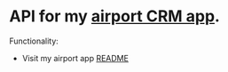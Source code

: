 # API for my [airport CRM app](https://github.com/PluT00/Django-airport).
Functionality:
* Visit my airport app [README](https://github.com/PluT00/Django-airport/blob/master/README.md)
